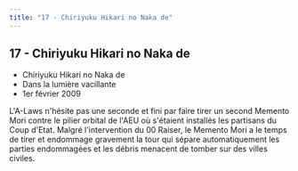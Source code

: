```yaml
---
title: "17 - Chiriyuku Hikari no Naka de"
---
```


17 - Chiriyuku Hikari no Naka de
--------------------------------

* Chiriyuku Hikari no Naka de
* Dans la lumière vacillante
* 1er février 2009


L'A-Laws n'hésite pas une seconde et fini par faire tirer un second Memento Mori contre le pilier orbital de l'AEU où s'étaient installés les partisans du Coup d'Etat. Malgré l'intervention du 00 Raiser, le Memento Mori a le temps de tirer et endommage gravement la tour qui sépare automatiquement les parties endommagées et les débris menacent de tomber sur des villes civiles.


